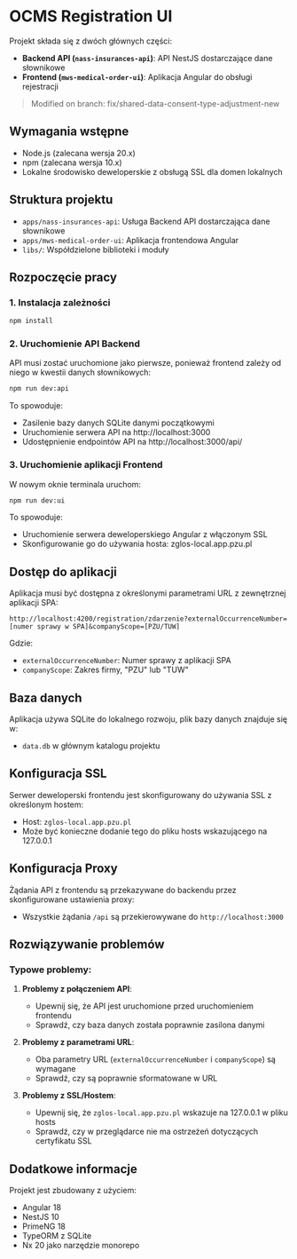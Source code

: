 # OCMS Registration UI

Projekt składa się z dwóch głównych części:
- **Backend API (`nass-insurances-api`)**: API NestJS dostarczające dane słownikowe
- **Frontend (`mws-medical-order-ui`)**: Aplikacja Angular do obsługi rejestracji

> Modified on branch: fix/shared-data-consent-type-adjustment-new

## Wymagania wstępne

- Node.js (zalecana wersja 20.x)
- npm (zalecana wersja 10.x)
- Lokalne środowisko deweloperskie z obsługą SSL dla domen lokalnych

## Struktura projektu

- `apps/nass-insurances-api`: Usługa Backend API dostarczająca dane słownikowe
- `apps/mws-medical-order-ui`: Aplikacja frontendowa Angular
- `libs/`: Współdzielone biblioteki i moduły

## Rozpoczęcie pracy

### 1. Instalacja zależności

```bash
npm install
```

### 2. Uruchomienie API Backend

API musi zostać uruchomione jako pierwsze, ponieważ frontend zależy od niego w kwestii danych słownikowych:

```bash
npm run dev:api
```

To spowoduje:
- Zasilenie bazy danych SQLite danymi początkowymi
- Uruchomienie serwera API na http://localhost:3000
- Udostępnienie endpointów API na http://localhost:3000/api/

### 3. Uruchomienie aplikacji Frontend

W nowym oknie terminala uruchom:

```bash
npm run dev:ui
```

To spowoduje:
- Uruchomienie serwera deweloperskiego Angular z włączonym SSL
- Skonfigurowanie go do używania hosta: zglos-local.app.pzu.pl

## Dostęp do aplikacji

Aplikacja musi być dostępna z określonymi parametrami URL z zewnętrznej aplikacji SPA:

```
http://localhost:4200/registration/zdarzenie?externalOccurrenceNumber=[numer sprawy w SPA]&companyScope=[PZU/TUW]
```

Gdzie:
- `externalOccurrenceNumber`: Numer sprawy z aplikacji SPA
- `companyScope`: Zakres firmy, "PZU" lub "TUW"

## Baza danych

Aplikacja używa SQLite do lokalnego rozwoju, plik bazy danych znajduje się w:
- `data.db` w głównym katalogu projektu

## Konfiguracja SSL

Serwer deweloperski frontendu jest skonfigurowany do używania SSL z określonym hostem:
- Host: `zglos-local.app.pzu.pl`
- Może być konieczne dodanie tego do pliku hosts wskazującego na 127.0.0.1

## Konfiguracja Proxy

Żądania API z frontendu są przekazywane do backendu przez skonfigurowane ustawienia proxy:
- Wszystkie żądania `/api` są przekierowywane do `http://localhost:3000`

## Rozwiązywanie problemów

### Typowe problemy:

1. **Problemy z połączeniem API**: 
   - Upewnij się, że API jest uruchomione przed uruchomieniem frontendu
   - Sprawdź, czy baza danych została poprawnie zasilona danymi

2. **Problemy z parametrami URL**: 
   - Oba parametry URL (`externalOccurrenceNumber` i `companyScope`) są wymagane
   - Sprawdź, czy są poprawnie sformatowane w URL

3. **Problemy z SSL/Hostem**:
   - Upewnij się, że `zglos-local.app.pzu.pl` wskazuje na 127.0.0.1 w pliku hosts
   - Sprawdź, czy w przeglądarce nie ma ostrzeżeń dotyczących certyfikatu SSL

## Dodatkowe informacje

Projekt jest zbudowany z użyciem:
- Angular 18
- NestJS 10
- PrimeNG 18
- TypeORM z SQLite
- Nx 20 jako narzędzie monorepo

